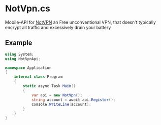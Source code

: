 # NotVpn.cs
Mobile-API for [NotVPN](https://play.google.com/store/apps/details?id=com.notvpn) an Free unconventional VPN, that doesn't typically encrypt all traffic and excessively drain your battery

## Example
```cs
using System;
using NotVpnApi;

namespace Application
{
    internal class Program
    {
        static async Task Main()
        {
            var api = new NotVpn();
            string account = await api.Register();
            Console.WriteLine(account);
        }
    }
}
```
